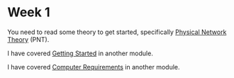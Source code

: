 # Week 1

You need to read some theory to get started, specifically [Physical Network Theory](https://johnoraw-education.gitbook.io/networking/pnt) (PNT).&#x20;

I have covered [Getting Started](https://johnoraw-education.gitbook.io/iac/getting-started) in another module.&#x20;

I have covered [Computer Requirements](https://johnoraw-education.gitbook.io/iac/readme/week-1) in another module.

